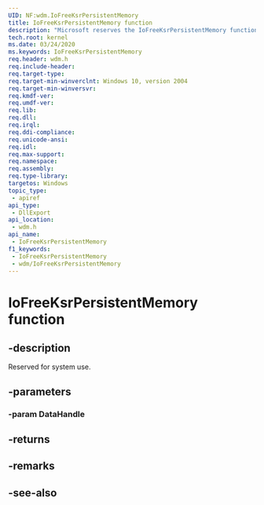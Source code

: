 ```yaml
---
UID: NF:wdm.IoFreeKsrPersistentMemory
title: IoFreeKsrPersistentMemory function
description: "Microsoft reserves the IoFreeKsrPersistentMemory function for internal use only. Don't use this function in your code."
tech.root: kernel
ms.date: 03/24/2020
ms.keywords: IoFreeKsrPersistentMemory
req.header: wdm.h
req.include-header: 
req.target-type: 
req.target-min-winverclnt: Windows 10, version 2004
req.target-min-winversvr: 
req.kmdf-ver: 
req.umdf-ver: 
req.lib: 
req.dll: 
req.irql: 
req.ddi-compliance: 
req.unicode-ansi: 
req.idl: 
req.max-support: 
req.namespace: 
req.assembly: 
req.type-library: 
targetos: Windows
topic_type:
 - apiref
api_type:
 - DllExport
api_location:
 - wdm.h
api_name:
 - IoFreeKsrPersistentMemory
f1_keywords:
 - IoFreeKsrPersistentMemory
 - wdm/IoFreeKsrPersistentMemory
---
```


# IoFreeKsrPersistentMemory function

## -description

Reserved for system use.

## -parameters

### -param DataHandle

## -returns

## -remarks

## -see-also
